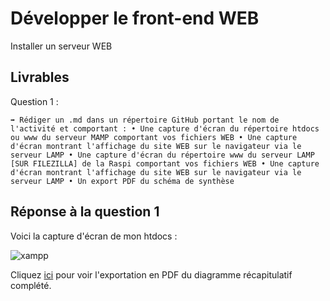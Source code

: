 # Développer le front-end WEB

Installer un serveur WEB

## Livrables

Question 1 :

```
➡️ Rédiger un .md dans un répertoire GitHub portant le nom de l'activité et comportant : • Une capture d'écran du répertoire htdocs ou www du serveur MAMP comportant vos fichiers WEB • Une capture d'écran montrant l'affichage du site WEB sur le navigateur via le serveur LAMP • Une capture d'écran du répertoire www du serveur LAMP [SUR FILEZILLA] de la Raspi comportant vos fichiers WEB • Une capture d'écran montrant l'affichage du site WEB sur le navigateur via le serveur LAMP • Un export PDF du schéma de synthèse
```

## Réponse à la question 1

Voici la capture d'écran de mon htdocs :

![xampp](https://i.imgur.com/yaOc0gO.png)

Cliquez [ici](https://github.com/snir-2024/anthonin.boisot/blob/main/Developper_le_front-end_WEB/InstallerUnServeurWeb/InstallerUnServeurWeb.pdf) pour voir l'exportation en PDF du diagramme récapitulatif complété.
